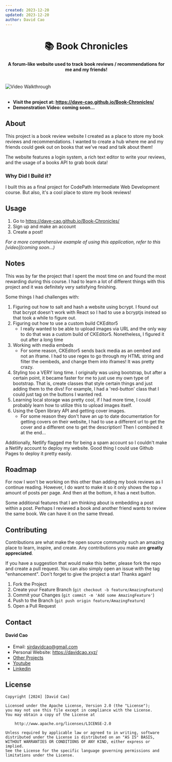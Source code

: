 ```yaml
---
created: 2023-12-20
updated: 2023-12-20
author: David Cao
---
```


<h1 align='center'>📚 Book Chronicles</h1>
<h4 align='center'>A forum-like website used to track book reviews / recommendations for me and my friends!</h4>
<br>

<!-- Video walkthrough or image -->
<img src='./output2x.gif' title='Video Walkthrough' width='' alt='Video Walkthrough' />

<br>
<br>

<!-- List links to the project here (eg: live-link, youtube video) -->
- **Visit the project at: https://dave-cao.github.io/Book-Chronicles/**
- **Demonstration Video: coming soon...**


<!-- ABOUT THE PROJECT -->
## About

This project is a book review website I created as a place to store my book reviews and recommendations. I wanted to create a hub where me and my friends could geek out on books that we've read and talk about them!

The website features a login system, a rich text editor to write your reviews, and the usage of a books API to grab book data!

### Why Did I Build it?

I built this as a final project for CodePath Intermediate Web Development course. But also, it's a cool place to store my book reviews!

<!-- USAGE EXAMPLES -->
## Usage

1. Go to https://dave-cao.github.io/Book-Chronicles/
2. Sign up and make an account
3. Create a post!

_For a more comprehensive example of using this application, refer to this [video](coming soon...)_

## Notes

This was by far the project that I spent the most time on and found the most rewarding during this course. I had to learn a lot of different things with this project
and it was definitely very satisfying finishing. 

Some things I had challenges with:

1. Figuring out how to salt and hash a website using bcrypt. I found out that bcrypt doesn't work with React so I had to use a bcryptjs instead so that took a while to figure out.
2. Figuring out how to use a custom build CKEditor5
    - I really wanted to be able to upload images via URL and the only way to do that was a custom build of CKEditor5. Nonetheless, I figured it out after a long time
3. Working with media embeds
    - For some reason, CKEditor5 sends back media as an oembed and not an iframe. I had to use regex to go through my HTML string and filter the oembeds, and change them into iframes! It was pretty crazy.
4. Styling too a VERY long time. I originally was using bootstrap, but after a certain point, it became faster for me to just use my own type of bootstrap. That is, create classes that style certain things and just adding them to the divs! For example, I had a 'red-button' class that I could just tag on the buttons I wanted red.
5. Learning local storage was pretty cool, if I had more time, I could probably learn how to utilize this to upload images itself. 
6. Using the Open library API and getting cover images.
    - For some reason they don't have an up to date documentation for getting covers on their website, I had to use a different url to get the cover and a different one to get the description! Then I combined it at the end...

Additionally, Netlify flagged me for being a spam account so I couldn't make a Netlify account to deploy my website. Good thing I could use Github Pages to deploy it pretty easily. 


<!-- ROADMAP -->
## Roadmap

For now I won't be working on this other than adding my book reviews as I continue reading. However, I do want to make it so it only shows the top `x` amount of posts per page. And then at the bottom, it has a next button.

Some additional features that I am thinking about is embedding a post within a post. Perhaps I reviewed a book and another friend wants to review the same book. We can have it on the same thread.

<!-- CONTRIBUTING -->
## Contributing

Contributions are what make the open source community such an amazing place to learn, inspire, and create. Any contributions you make are **greatly appreciated**.

If you have a suggestion that would make this better, please fork the repo and create a pull request. You can also simply open an issue with the tag "enhancement".
Don't forget to give the project a star! Thanks again!

1. Fork the Project
2. Create your Feature Branch (`git checkout -b feature/AmazingFeature`)
3. Commit your Changes (`git commit -m 'Add some AmazingFeature'`)
4. Push to the Branch (`git push origin feature/AmazingFeature`)
5. Open a Pull Request

<!-- CONTACT -->
## Contact

#### David Cao
- Email: sirdavidcao@gmail.com
- Personal Website: https://davidcao.xyz/
- [Other Projects](https://davidcao.xyz/ProjectsPage/index.html)
- [Youtube](https://www.youtube.com/channel/UCEnBPbnNnqhQIIhW1uLXrLA)
- [Linkedin](https://www.linkedin.com/in/david-cao99/)


## License

    Copyright [2024] [David Cao]

    Licensed under the Apache License, Version 2.0 (the "License");
    you may not use this file except in compliance with the License.
    You may obtain a copy of the License at

        http://www.apache.org/licenses/LICENSE-2.0

    Unless required by applicable law or agreed to in writing, software
    distributed under the License is distributed on an "AS IS" BASIS,
    WITHOUT WARRANTIES OR CONDITIONS OF ANY KIND, either express or implied.
    See the License for the specific language governing permissions and
    limitations under the License.
